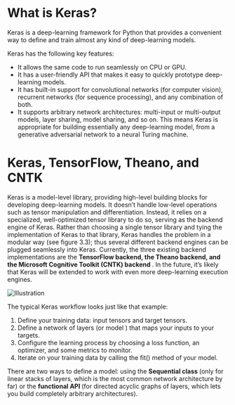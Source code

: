 # What is Keras? 

Keras is a
deep-learning framework for Python that provides a convenient way to define and 
train almost any kind of deep-learning models.

Keras has the following key features:
- It allows the same code to run seamlessly on CPU or GPU.
- It has a user-friendly API that makes it easy to quickly prototype deep-learning
models.
- It has built-in support for convolutional networks (for computer vision), recurrent networks (for sequence processing), and any combination of both.
- It supports arbitrary network architectures: multi-input or multi-output models,
layer sharing, model sharing, and so on. This means Keras is appropriate for
building essentially any deep-learning model, from a generative adversarial network to a neural Turing machine.

# Keras, TensorFlow, Theano, and CNTK

Keras is a model-level library, providing high-level building blocks for developing
deep-learning models. It doesn’t handle low-level operations such as tensor manipulation and differentiation. Instead, it relies on a specialized, well-optimized tensor
library to do so, serving as the backend engine of Keras. Rather than choosing a single
tensor library and tying the implementation of Keras to that library, Keras handles the
problem in a modular way (see figure 3.3); thus several different backend engines can
be plugged seamlessly into Keras. Currently, the three existing backend implementations are the <b> TensorFlow backend, the Theano backend, and the Microsoft Cognitive
Toolkit (CNTK) backend </b>. In the future, it’s likely that Keras will be extended to work
with even more deep-learning execution engines.



![Illustration](https://miro.medium.com/max/504/1*zumzj_UJzenHYx0Gyyulyw.png)


 The typical Keras workflow looks just like that example:
1. Define your training data: input tensors and target tensors.
2. Define a network of layers (or model ) that maps your inputs to your targets.
3. Configure the learning process by choosing a loss function, an optimizer, and
some metrics to monitor.
4. Iterate on your training data by calling the fit() method of your model.

There are two ways to define a model: using the <b> Sequential class </b> (only for linear stacks of layers, which is the most common network architecture by far) 
or the <b> functional API </b> (for directed acyclic graphs of layers, which lets you build completely arbitrary architectures).
